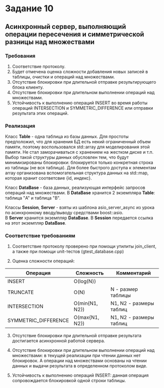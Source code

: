 # Задание 10
## Асинхронный сервер, выполняющий операции пересечения и симметрической разницы над множествами  
### Требования  
1) Соответствие протоколу.  
2) Будет отмечена оценка сложности добавления новых записей в таблицы, очистки и операций над множествами.   
3) Отсутствие блокировки при длительной отправке результирующего блока клиенту.  
4) Отсутствие блокировки при длительном выполнении операций над множествами.  
5) Устойчивость к выполнению операций INSERT во время работы операций INTERSECTION и SYMMETRIC_DIFFERENCE или отправки результата этих операций.  

### Реализация  
  
Класс **Table** - одна таблица из базы данных. Для простоты предположил, что для хранения БД есть некий ограниченный объем памяти, 
поэтому воспользовался std::array для моделирования этой памяти. Не стал заморачиваться с хранением на жестком диске и т.п. 
Выбор такой структуры данных обусловлен тем, что будут минимизированы блокировки: блокируется только конкретная строка из таблицы (не вся таблица). 
Для более быстрого доступа к элементам  array организована вспомогательная структура данных на std::map, которая хранит соответсвие {id, индекс}. 
  
Класс **DataBase** - база данных, реализующая интерфейс запросов операций над множествами. 
В **DataBase** хранится 2 экземпляра **Table**: таблица "A" и таблица "B".  
  
Классы **Session**, **Server** - взяты из шаблона asio_server_async из урока по асинхронному вводу/выводу средствами boost::asio.  
В **Server** хранится экземпляр **DataBase**. В **Session** передается ссылка на этот экземпляр **DataBase**.  

### Соответствие требованиям  

1) Соответствие протоколу проверено при помощи утилиты join_client, а также при помощи unit-тестов (gtest_database.cpp)  
  
2) Оценка сложности операций:  
  
|Операция|Сложность|Комментарий|
|--------|---------|-----------|
|INSERT|O(log(N))||
|TRUNCATE|O(N)|N - размер таблицы|
|INTERSECTION|O(min{N1, N2})|N1, N2 - размеры таблиц|
|SYMMETRIC_DIFFERENCE|O(max{N1, N2})|N1, N2 - размеры таблиц|  
  
3) Отсутствие блокировки при длительной отправке результата достигается асинхронной работой сервера.  

4) Отсутствие блокировки при длительном выполнении операций над множествами: в текущей реализации при чтении данных нет блокировок. 
А операции над множествами основаны на чтении данных и выдачи результата в определенном протоколом виде.  
  
5) Устойчивость к выполнению операций INSERT: данная операция сопровождается блокировкой одной строки таблицы.  
